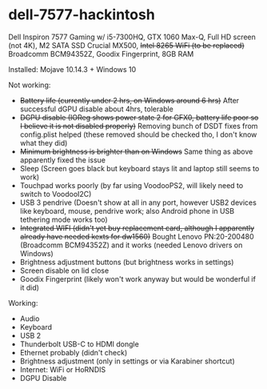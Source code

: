 # dell-7577-hackintosh

Dell Inspiron 7577 Gaming w/ i5-7300HQ, GTX 1060 Max-Q, Full HD screen (not 4K), M2 SATA SSD Crucial MX500, ~~Intel 8265 WiFi (to be replaced)~~ Broadcomm BCM94352Z, Goodix Fingerprint, 8GB RAM

Installed: Mojave 10.14.3 + Windows 10

Not working:
- ~~Battery life (currently under 2 hrs, on Windows around 6 hrs)~~ After successful dGPU disable about 4hrs, tolerable
- ~~DGPU disable (IOReg shows power state 2 for GFX0, battery life poor so I believe it is not disabled properly)~~ Removing bunch of DSDT fixes from config.plist helped (these removed should be checked tho, I don't know what they did)
- ~~Minimum brightness is brighter than on Windows~~ Same thing as above apparently fixed the issue
- Sleep (Screen goes black but keyboard stays lit and laptop still seems to work)
- Touchpad works poorly (by far using VoodooPS2, will likely need to switch to VoodooI2C)
- USB 3 pendrive (Doesn't show at all in any port, however USB2 devices like keyboard, mouse, pendrive work; also Android phone in USB tethering mode works too)
- ~~Integrated WIFI (didn't yet buy replacement card, although I apparently already have needed kexts for dw1560)~~ Bought Lenovo PN:20-200480 (Broadcomm BCM94352Z) and it works (needed Lenovo drivers on Windows)
- Brightness adjustment buttons (but brightness works in settings)
- Screen disable on lid close
- Goodix Fingerprint (likely won't work anyway but would be wonderful if it did)

Working:
- Audio
- Keyboard
- USB 2
- Thunderbolt USB-C to HDMI dongle
- Ethernet probably (didn't check)
- Brightness adjustment (only in settings or via Karabiner shortcut)
- Internet: WiFi or HoRNDIS
- DGPU Disable
